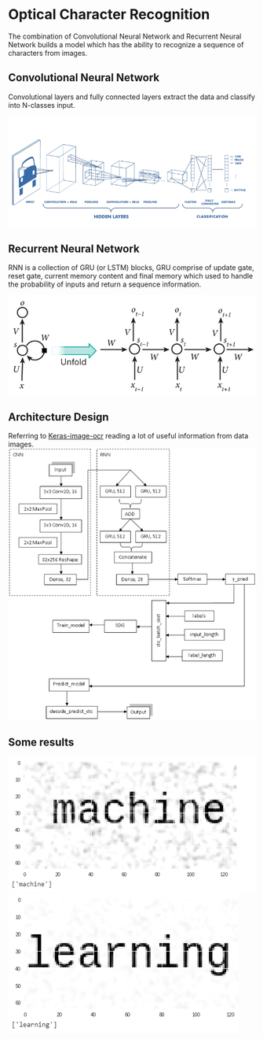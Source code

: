 # Optical Character Recognition 
 The combination of Convolutional Neural Network and Recurrent Neural Network builds a model which has the ability to recognize a sequence of characters from images.
 
## Convolutional Neural Network
Convolutional layers and fully connected layers extract the data and classify into N-classes input.   

![Alt text](read_pic/cnn.png)

## Recurrent Neural Network
RNN is a collection of GRU (or LSTM) blocks, GRU comprise of update gate, reset gate, current memory content and final memory which used to handle the probability of inputs and return a sequence information.     

![Alt text](read_pic/rnn.jpg)


## Architecture Design
Referring to [Keras-image-ocr](https://github.com/Tony607/keras-image-ocr) reading a lot of useful information from data images.
![Alt text](read_pic/arch.png)

## Some results

![Alt text](read_pic/machine.png) ![Alt text](read_pic/learning.png)

